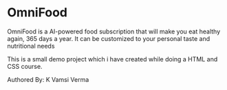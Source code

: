 # OmniFood

OmniFood is a AI-powered food subscription that will make you eat healthy again, 365 days a year. It can be customized to your personal taste and nutritional needs

This is a small demo project which i have created while doing a HTML and CSS course.

Authored By:
K Vamsi Verma
